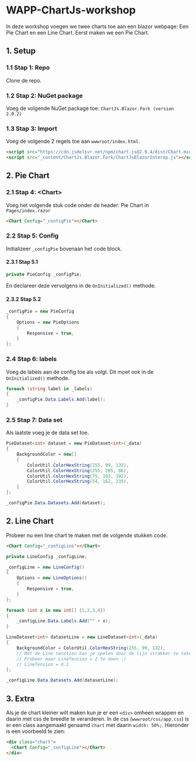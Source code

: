 # WAPP-ChartJs-workshop
In deze workshop voegen we twee charts toe aan een blazor webpage: Een Pie Chart en een Line Chart. Eerst maken we een Pie Chart. 

## 1. Setup

### 1.1 Stap 1: Repo
Clone de repo.

### 1.2 Stap 2: NuGet package
Voeg de volgende NuGet package toe: `ChartJs.Blazor.Fork (version 2.0.2)`

### 1.3 Stap 3: Import
Voeg de volgende 2 regels toe aan `wwwroot/index.html`.

```html
<script src="https://cdn.jsdelivr.net/npm/chart.js@2.9.4/dist/Chart.min.js"></script>
<script src="_content/ChartJs.Blazor.Fork/ChartJsBlazorInterop.js"></script>
```

## 2. Pie Chart

### 2.1 Stap 4: \<Chart>
Voeg het volgende stuk code onder de header: Pie Chart in `Pages/index.razor`

```html 
<Chart Config="_configPie"></Chart>
```

### 2.2 Stap 5: Config
Initializeer `_configPie` bovenaan het code block.

#### 2.3.1 Stap 5.1
```cs
private PieConfig _configPie;
```

En declareer deze vervolgens in de `OnInitialized()` methode.

#### 2.3.2 Stap 5.2
```cs
_configPie = new PieConfig
{
    Options = new PieOptions
    {
        Responsive = true,
    }
};
```

### 2.4 Stap 6: labels
Voeg de labels aan de config toe als volgt. Dit moet ook in de `OnInitialized()` methode.
```cs
foreach (string label in _labels)
{
    _configPie.Data.Labels.Add(label);
}
```

### 2.5 Stap 7: Data set
Als laatste voeg je de data set toe. 

```cs
PieDataset<int> dataset = new PieDataset<int>(_data)
{
    BackgroundColor = new[]
    {
        ColorUtil.ColorHexString(255, 99, 132),
        ColorUtil.ColorHexString(255, 205, 86),
        ColorUtil.ColorHexString(75, 192, 192),
        ColorUtil.ColorHexString(54, 162, 235),
    }
};

_configPie.Data.Datasets.Add(dataset);
```

## 2. Line Chart
Probeer nu een line chart te maken met de volgende stukken code.

```html
<Chart Config="_configLine"></Chart>
```

```cs
private LineConfig _configLine;  
```

```cs
_configLine = new LineConfig()
{
    Options = new LineOptions()
    {
        Responsive = true,
    }
};
```
 
```cs
foreach (int x in new int[] {1,2,3,4})
{
    _configLine.Data.Labels.Add("" + x);
}

```
 
```cs
LineDataset<int> datasetLine = new LineDataset<int>(_data)
{
    BackgroundColor = ColorUtil.ColorHexString(255, 99, 132),
    // Met de Line tenstion kan je spelen door de lijn strakker te tekenen of heel los. 
    // Probeer maar LineTension = 2 te doen :)
    // LineTension = 0.1
};

_configLine.Data.Datasets.Add(datasetLine);
```

## 3. Extra 
Als je de chart kleiner wilt maken kun je er een `<div>` omheen wrappen en daarin met css de breedte te veranderen. In de css (`wwwroot/css/app.css`) is er een class aangemaakt genaamd `chart` met daarin `width: 50%;`. Hieronder is een voorbeeld te zien:
```html
<div class="chart">
  <Chart Config="_configLine"></Chart>
</div>
```

